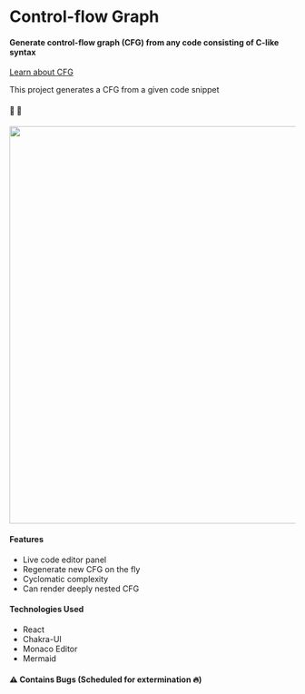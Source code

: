 # Control-flow Graph

#### Generate control-flow graph (CFG) from any code consisting of C-like syntax <br>
[Learn about CFG](https://en.wikipedia.org/wiki/Control-flow_graph)

 This project generates a CFG from a given code snippet
 
 #### :eyes: :eyes:
 <img width="700px" src="https://drive.google.com/uc?id=1ep9h-uEnoa8piP_md3eGMP_KIqsAmg1S" />
 <br>
 
 #### Features
 - Live code editor panel
 - Regenerate new CFG on the fly
 - Cyclomatic complexity
 - Can render deeply nested CFG
 
  #### Technologies Used
  - React
  - Chakra-UI
  - Monaco Editor
  - Mermaid
  
#### :warning: Contains Bugs (Scheduled for extermination :fire:)
